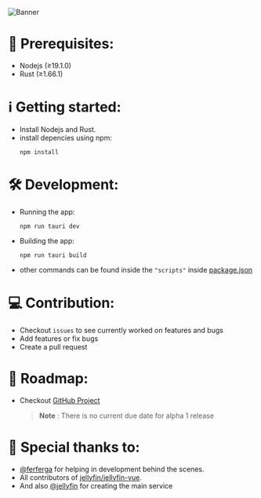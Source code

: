 ![Banner](https://user-images.githubusercontent.com/55829513/215268063-c7e114c2-0200-42e9-9e38-6dc765fcf6cc.png)

# 📝 Prerequisites:
- Nodejs (≥19.1.0)
- Rust (≥1.66.1)

# ℹ️ Getting started:
- Install Nodejs and Rust.
- install depencies using npm:
  ```shell
  npm install
  ```

# 🛠️ Development:
- Running the app:
  ```shell
  npm run tauri dev
  ```
- Building the app:
  ```shell
  npm run tauri build
  ```
- other commands can be found inside the `"scripts"` inside [package.json](https://github.com/prayag17/JellyPlayer/blob/main/package.json)

#  💻 Contribution:
- Checkout `issues` to see currently worked on features and bugs
- Add features or fix bugs
- Create a pull request

# 📃 Roadmap:
- Checkout [GitHub Project](https://github.com/users/prayag17/projects/3)
  > **Note** : There is no current due date for alpha 1 release 

# 🎊 Special thanks to:
- [@ferferga](https://github.com/ferferga) for helping in development behind the scenes.
- All contributors of [jellyfin/jellyfin-vue](https://github.com/jellyfin/jellyfin-vue).
- And also [@jellyfin](https://github.com/jellyfin/) for creating the main service 
